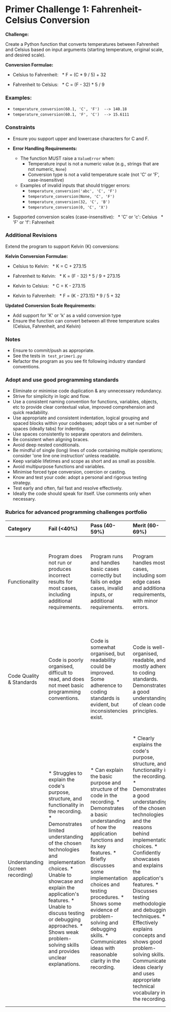 # Primer Challenge 1: Fahrenheit-Celsius Conversion

**Challenge:**

Create a Python function that converts temperatures between Fahrenheit and Celsius based on input arguments (starting temperature, original scale, and desired scale).

**Conversion Formulae:**

* Celsius to Fahrenheit: 
  * F = (C \* 9 / 5) + 32

* Fahrenheit to Celsius: 
  * C = (F - 32) \* 5 / 9

### Examples:

* `temperature_conversion(60.1, 'C', 'F')  --> 140.18`
* `temperature_conversion(60.1, 'F', 'C')  --> 15.6111`   

### Constraints

* Ensure you support upper and lowercase characters for C and F.
* **Error Handling Requirements:**
  * The function MUST raise a `ValueError` when:
    - Temperature input is not a numeric value (e.g., strings that are not numeric, `None`)
    - Conversion type is not a valid temperature scale (not 'C' or 'F', case-insensitive)
  * Examples of invalid inputs that should trigger errors:
    - `temperature_conversion('abc', 'C', 'F')`
    - `temperature_conversion(None, 'C', 'F')` 
    - `temperature_conversion(32, 'C', 'B')`
    - `temperature_conversion(0, 'C', 'X')`

* Supported conversion scales (case-insensitive):
  * 'C' or 'c': Celsius
  * 'F' or 'f': Fahrenheit

### Additional Revisions

Extend the program to support Kelvin (K) conversions:

**Kelvin Conversion Formulae:**
* Celsius to Kelvin:
  * K = C + 273.15

* Fahrenheit to Kelvin:
  * K = (F - 32) \* 5 / 9 + 273.15

* Kelvin to Celsius:
  * C = K - 273.15

* Kelvin to Fahrenheit:
  * F = (K - 273.15) \* 9 / 5 + 32

**Updated Conversion Scale Requirements:**
* Add support for 'K' or 'k' as a valid conversion type
* Ensure the function can convert between all three temperature scales (Celsius, Fahrenheit, and Kelvin)


### Notes

* Ensure to commit/push as appropriate.
* See the tests in  `test_primer1.py`
* Refactor the program as you see fit following industry standard conventions.

### Adopt and use good programming standards

* Eliminate or minimise code duplication & any unnecessary redundancy.
* Strive for simplicity in logic and flow.
* Use a consistent naming convention for functions, variables, objects, etc to provide clear contextual value, improved comprehension and quick readability.
* Use appropriate and consistent indentation, logical grouping and spaced blocks within your codebases; adopt tabs or a set number of spaces (ideally tabs) for indenting.
* Use spaces consistently to separate operators and delimiters.
* Be consistent when aligning braces.
* Avoid deep nested conditionals.
* Be mindful of single (long) lines of code containing multiple operations; consider 'one line one instruction' unless readable.
* Keep variable lifetimes and scope as short and as small as possible.
* Avoid multipurpose functions and variables.
* Minimise forced type conversion, coercion or casting.
* Know and test your code: adopt a personal and rigorous testing strategy.
* Test early and often, fail fast and resolve effectively.
* Ideally the code should speak for itself. Use comments only when necessary.


### Rubrics for advanced programming challenges portfolio

|Category|Fail (<40%)|Pass (40-59%)|Merit (60-69%)|Distinction (70-100%)|
|:---|:---|:---|:---|:---|
|Functionality|Program does not run or produces incorrect results for most cases, including additional requirements.|Program runs and handles basic cases correctly but fails on edge cases, invalid inputs, or additional requirements.|Program handles most cases, including some edge cases and additional requirements, with minor errors.|Program is fully functional, handles all cases (including edge cases, invalid inputs, and additional requirements) gracefully, and produces accurate results consistently.|
|Code Quality & Standards|Code is poorly organised, difficult to read, and does not meet basic programming conventions.|Code is somewhat organised, but readability could be improved. Some adherence to coding standards is evident, but inconsistencies exist.|Code is well-organised, readable, and mostly adheres to coding standards. Demonstrates a good understanding of clean code principles.|Code is exemplary, demonstrating near-professional-level standards. Adheres to industry best practices and coding standards consistently. Code is highly maintainable and extensible.|
| Understanding (screen recording) | * Struggles to explain the code's purpose, structure, and functionality in the recording.  * Demonstrates limited understanding of the chosen technologies and implementation choices. *  Unable to showcase and explain the application's features. *  Unable to discuss testing or debugging approaches. *  Shows weak problem-solving skills and provides unclear explanations. | * Can explain the basic purpose and structure of the code in the recording. * Demonstrates a basic understanding of how the application functions and its key features. * Briefly discusses some implementation choices and testing procedures. * Shows some evidence of problem-solving and debugging skills. * Communicates ideas with reasonable clarity in the recording. | * Clearly explains the code's purpose, structure, and functionality in the recording. * Demonstrates a good understanding of the chosen technologies and the reasons behind implementation choices. * Confidently showcases and explains the application's features. * Discusses testing methodologies and debugging techniques. * Effectively explains concepts and shows good problem-solving skills. * Communicates ideas clearly and uses appropriate technical vocabulary in the recording. | * Provides a comprehensive and insightful walkthrough of the codebase, including intricate details and design patterns. * Confidently discusses and justifies implementation choices and their impact on the application. * Thoroughly demonstrates and explains all features, including any advanced additions. * Shows a strong understanding of testing methodologies and debugging approaches. * Demonstrates excellent problem-solving skills and provides insightful explanations. * Communicates ideas with exceptional clarity and precision in the recording. |